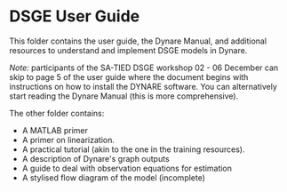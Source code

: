 # DSGE User Guide

This folder contains the user guide, the Dynare Manual, and additional resources to understand and implement DSGE models in Dynare.

*Note:* participants of the SA-TIED DSGE workshop 02 - 06 December can skip to page 5 of the user guide where the document begins with instructions on how to install the DYNARE software. You can alternatively start reading the Dynare Manual (this is more comprehensive).

The other folder contains:
- A MATLAB primer
- A primer on linearization.
- A practical tutorial (akin to the one in the training resources).
- A description of Dynare's graph outputs
- A guide to deal with observation equations for estimation
- A stylised flow diagram of the model (incomplete) 
